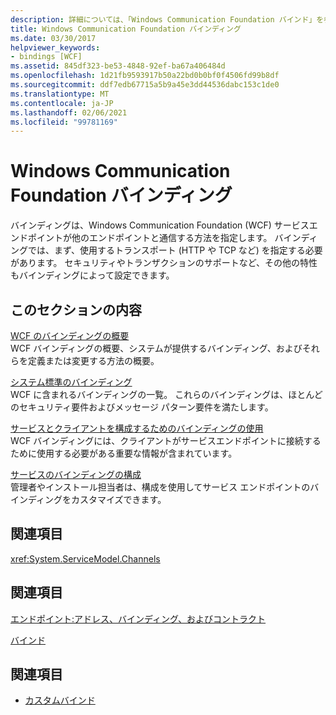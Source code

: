 ```yaml
---
description: 詳細については、「Windows Communication Foundation バインド」を参照してください。
title: Windows Communication Foundation バインディング
ms.date: 03/30/2017
helpviewer_keywords:
- bindings [WCF]
ms.assetid: 845df323-be53-4848-92ef-ba67a406484d
ms.openlocfilehash: 1d21fb9593917b50a22bd0b0bf0f4506fd99b8df
ms.sourcegitcommit: ddf7edb67715a5b9a45e3dd44536dabc153c1de0
ms.translationtype: MT
ms.contentlocale: ja-JP
ms.lasthandoff: 02/06/2021
ms.locfileid: "99781169"
---
```

# <a name="windows-communication-foundation-bindings"></a>Windows Communication Foundation バインディング

バインディングは、Windows Communication Foundation (WCF) サービスエンドポイントが他のエンドポイントと通信する方法を指定します。 バインディングでは、まず、使用するトランスポート (HTTP や TCP など) を指定する必要があります。 セキュリティやトランザクションのサポートなど、その他の特性もバインディングによって設定できます。  
  
## <a name="in-this-section"></a>このセクションの内容  

 [WCF のバインディングの概要](bindings-overview.md)  
 WCF バインディングの概要、システムが提供するバインディング、およびそれらを定義または変更する方法の概要。  
  
 [システム標準のバインディング](system-provided-bindings.md)  
 WCF に含まれるバインディングの一覧。 これらのバインディングは、ほとんどのセキュリティ要件およびメッセージ パターン要件を満たします。  
  
 [サービスとクライアントを構成するためのバインディングの使用](using-bindings-to-configure-services-and-clients.md)  
 WCF バインディングには、クライアントがサービスエンドポイントに接続するために使用する必要がある重要な情報が含まれています。  
  
 [サービスのバインディングの構成](configuring-bindings-for-wcf-services.md)  
 管理者やインストール担当者は、構成を使用してサービス エンドポイントのバインディングをカスタマイズできます。  
  
## <a name="reference"></a>関連項目  

 <xref:System.ServiceModel.Channels>  
  
## <a name="related-sections"></a>関連項目  

 [エンドポイント:アドレス、バインディング、およびコントラクト](./feature-details/endpoints-addresses-bindings-and-contracts.md)  
  
 [バインド](./feature-details/bindings.md)  
  
## <a name="see-also"></a>関連項目

- [カスタムバインド](./extending/custom-bindings.md)
